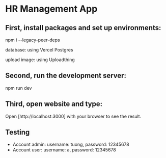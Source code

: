 # HR Management App

## First, install packages and set up environments:

npm i --legacy-peer-deps

database: using Vercel Postgres

upload image: using Uploadthing

## Second, run the development server:

npm run dev

## Third, open website and type:

Open [http://localhost:3000] with your browser to see the result.

## Testing

- Account admin:
  username: tuong, password: 12345678
- Account user:
  username: a, password: 12345678
